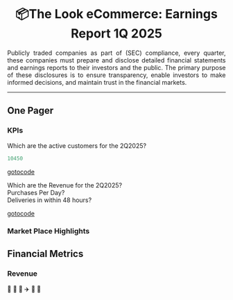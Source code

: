 <h1 align="center">📦The Look eCommerce: Earnings Report 1Q 2025  </h1>
<div align="justify">
Publicly traded companies as part of (SEC) compliance, every quarter, these companies must prepare and disclose detailed financial statements and earnings reports to their investors and the public. The primary purpose of these disclosures is to ensure transparency, enable investors to make informed decisions, and maintain trust in the financial markets. 
</div>

***

## One Pager

### KPIs
  Which are the active customers for the 2Q2025?
```sql
10450
```
[gotocode](https://github.com/tinyazure/The-Look-eCommerce-Earnigs-Report/blob/main/Active_Customers%20(2).ipynb)

Which are the Revenue for the 2Q2025?  
Purchases Per Day?  
Deliveries in within 48 hours?
    

[gotocode](https://github.com/tinyazure/The-Look-eCommerce-Earnigs-Report/blob/main/Active_Customers%20(2).ipynb)
### Market Place Highlights

## Financial Metrics

### Revenue
🚚 🛵 🚛 ✈️ 🚢 🏤
